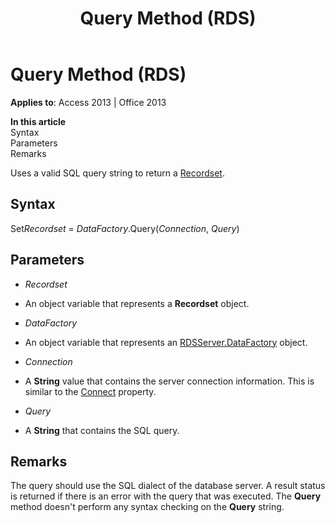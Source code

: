 ﻿---
title: Query Method (RDS)
TOCTitle: Query Method (RDS)
ms:assetid: c88d82bd-2139-7f1e-4e5e-9030f3795816
ms:mtpsurl: https://msdn.microsoft.com/en-us/library/JJ249975(v=office.15)
ms:contentKeyID: 48547658
ms.date: 09/18/2015
mtps_version: v=office.15
---

# Query Method (RDS)


**Applies to**: Access 2013 | Office 2013

**In this article**  
Syntax  
Parameters  
Remarks  

Uses a valid SQL query string to return a [Recordset](recordset-object-ado.md).

## Syntax

Set*Recordset* = *DataFactory*.Query(*Connection*, *Query*)

## Parameters

  - *Recordset*

  - An object variable that represents a **Recordset** object.

  - *DataFactory*

  - An object variable that represents an [RDSServer.DataFactory](datafactory-object-rdsserver.md) object.

  - *Connection*

  - A **String** value that contains the server connection information. This is similar to the [Connect](connect-property-rds.md) property.

  - *Query*

  - A **String** that contains the SQL query.

## Remarks

The query should use the SQL dialect of the database server. A result status is returned if there is an error with the query that was executed. The **Query** method doesn't perform any syntax checking on the **Query** string.

